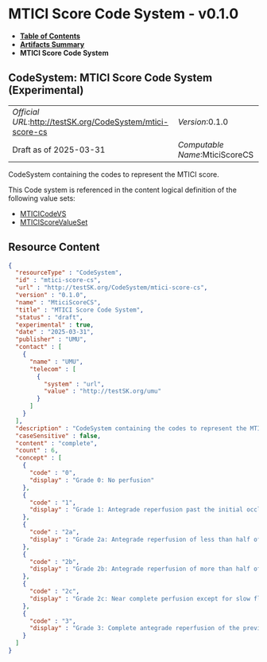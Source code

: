 # MTICI Score Code System - v0.1.0

* [**Table of Contents**](toc.md)
* [**Artifacts Summary**](artifacts.md)
* **MTICI Score Code System**

## CodeSystem: MTICI Score Code System (Experimental) 

| | |
| :--- | :--- |
| *Official URL*:http://testSK.org/CodeSystem/mtici-score-cs | *Version*:0.1.0 |
| Draft as of 2025-03-31 | *Computable Name*:MticiScoreCS |

 
CodeSystem containing the codes to represent the MTICI score. 

 This Code system is referenced in the content logical definition of the following value sets: 

* [MTICICodeVS](ValueSet-mtici-code-vs.md)
* [MTICIScoreValueSet](ValueSet-mtici-score-vs.md)



## Resource Content

```json
{
  "resourceType" : "CodeSystem",
  "id" : "mtici-score-cs",
  "url" : "http://testSK.org/CodeSystem/mtici-score-cs",
  "version" : "0.1.0",
  "name" : "MticiScoreCS",
  "title" : "MTICI Score Code System",
  "status" : "draft",
  "experimental" : true,
  "date" : "2025-03-31",
  "publisher" : "UMU",
  "contact" : [
    {
      "name" : "UMU",
      "telecom" : [
        {
          "system" : "url",
          "value" : "http://testSK.org/umu"
        }
      ]
    }
  ],
  "description" : "CodeSystem containing the codes to represent the MTICI score.",
  "caseSensitive" : false,
  "content" : "complete",
  "count" : 6,
  "concept" : [
    {
      "code" : "0",
      "display" : "Grade 0: No perfusion"
    },
    {
      "code" : "1",
      "display" : "Grade 1: Antegrade reperfusion past the initial occlusion, but limited distal branch filling with little or slow distal reperfusion"
    },
    {
      "code" : "2a",
      "display" : "Grade 2a: Antegrade reperfusion of less than half of the occluded target artery previously ischemic territory"
    },
    {
      "code" : "2b",
      "display" : "Grade 2b: Antegrade reperfusion of more than half of the previously occluded target artery ischemic territory"
    },
    {
      "code" : "2c",
      "display" : "Grade 2c: Near complete perfusion except for slow flow or distal emboli in a few distal cortical vessels"
    },
    {
      "code" : "3",
      "display" : "Grade 3: Complete antegrade reperfusion of the previously occluded target artery ischemic territory, with absence of visualized occlusion in all distal branches"
    }
  ]
}

```
